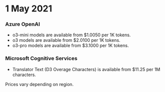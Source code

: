 # 1 May 2021

### Azure OpenAI

- o3-mini models are available from $1.0050 per 1K tokens.
- o3 models are available from $2.0100 per 1K tokens.
- o3-pro models are available from $3.1000 per 1K tokens.

### Microsoft Cognitive Services

- Translator Text (D3 Overage Characters) is available from $11.25 per 1M characters.

Prices vary depending on region.